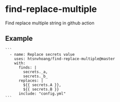 # find-replace-multiple
Find replace multiple string in github action

## Example
    ```
      - name: Replace secrets value
        uses: htsnvhoang/find-replace-multiple@master
        with:
          finds: |
            secrets._a,
            secrets._b_
          replaces: |
            ${{ secrets.A }},
            ${{ secrets.B }}
          include: "config.yml"
    ```
